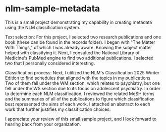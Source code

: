 # nlm-sample-metadata
This is a small project demonstrating my capability in creating metadata using the NLM classification system.

Text selection:
For this project, I selected two research publications and one book (these can be found in the records folder). I began with "The Matter With Things," of which I was already aware. Knowing the subject matter helped with classifying it. Next, I consulted the National Library of Medicine's PubMed engine to find two additional publications. I selected two that I personally considered interesting.

Classification process:
Next, I utilized the NLM's Classification 2025 Winter Edition to find schedules that aligned with the topics in my publications. Two of them fall under the
WM section, which relates to psychiatry, but one fell under the WS section due to its focus on adolescent psychiatry. In order to determine each NLM
classification, I reviewed the related MeSH terms and the summaries of all of the publications to figure which classification best represented the aims of
each work. I attached an abstract to each work that further justifies my classification choices.

I appreciate your review of this small sample project, and I look forward to hearing back from your organization.
